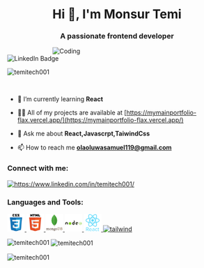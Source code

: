 
<h1 align="center">Hi 👋, I'm Monsur Temi</h1>
<h3 align="center">A passionate frontend developer</h3>
<img align="right" alt="Coding" width="400" src"https://res.cloudinary.com/dutvrzezk/image/upload/v1695946266/dif_uddzr0.jpg"
  <a href="https://www.linkedin.com/in/temitech001/">
    <img src="https://img.shields.io/badge/LinkedIn-blue?style=for-the-badge&logo=linkedin&logoColor=white" alt="LinkedIn Badge"/>
  </a>

<p align="left"> <img src="https://komarev.com/ghpvc/?username=temitech001&label=Profile%20views&color=0e75b6&style=flat" alt="temitech001" /> </p>

<p align="left"> <a href="https://twitter.com/" target="blank"><img src="https://img.shields.io/twitter/follow/?logo=twitter&style=for-the-badge" alt="" /></a> </p>

- 🌱 I’m currently learning **React**

- 👨‍💻 All of my projects are available at [https://mymainportfolio-flax.vercel.app/](https://mymainportfolio-flax.vercel.app/)

- 💬 Ask me about **React,Javascrpt,TaiwindCss**

- 📫 How to reach me **olaoluwasamuel119@gmail.com**

<h3 align="left">Connect with me:</h3>
<p align="left">
<a href="https://linkedin.com/in/https://www.linkedin.com/in/temitech001/" target="blank"><img align="center" src="https://raw.githubusercontent.com/rahuldkjain/github-profile-readme-generator/master/src/images/icons/Social/linked-in-alt.svg" alt="https://www.linkedin.com/in/temitech001/" height="30" width="40" /></a>
</p>

<h3 align="left">Languages and Tools:</h3>
<p align="left"> <a href="https://www.w3schools.com/css/" target="_blank" rel="noreferrer"> <img src="https://raw.githubusercontent.com/devicons/devicon/master/icons/css3/css3-original-wordmark.svg" alt="css3" width="40" height="40"/> </a> <a href="https://www.w3.org/html/" target="_blank" rel="noreferrer"> <img src="https://raw.githubusercontent.com/devicons/devicon/master/icons/html5/html5-original-wordmark.svg" alt="html5" width="40" height="40"/> </a> <a href="https://www.mongodb.com/" target="_blank" rel="noreferrer"> <img src="https://raw.githubusercontent.com/devicons/devicon/master/icons/mongodb/mongodb-original-wordmark.svg" alt="mongodb" width="40" height="40"/> </a> <a href="https://nodejs.org" target="_blank" rel="noreferrer"> <img src="https://raw.githubusercontent.com/devicons/devicon/master/icons/nodejs/nodejs-original-wordmark.svg" alt="nodejs" width="40" height="40"/> </a> <a href="https://reactjs.org/" target="_blank" rel="noreferrer"> <img src="https://raw.githubusercontent.com/devicons/devicon/master/icons/react/react-original-wordmark.svg" alt="react" width="40" height="40"/> </a> <a href="https://tailwindcss.com/" target="_blank" rel="noreferrer"> <img src="https://www.vectorlogo.zone/logos/tailwindcss/tailwindcss-icon.svg" alt="tailwind" width="40" height="40"/> </a> </p>

<p><img align="left" src="https://github-readme-stats.vercel.app/api/top-langs?username=temitech001&show_icons=true&locale=en&layout=compact" alt="temitech001" /></p>

<p>&nbsp;<img align="center" src="https://github-readme-stats.vercel.app/api?username=temitech001&show_icons=true&locale=en" alt="temitech001" /></p>

<p><img align="center" src="https://github-readme-streak-stats.herokuapp.com/?user=temitech001&" alt="temitech001" /></p>
